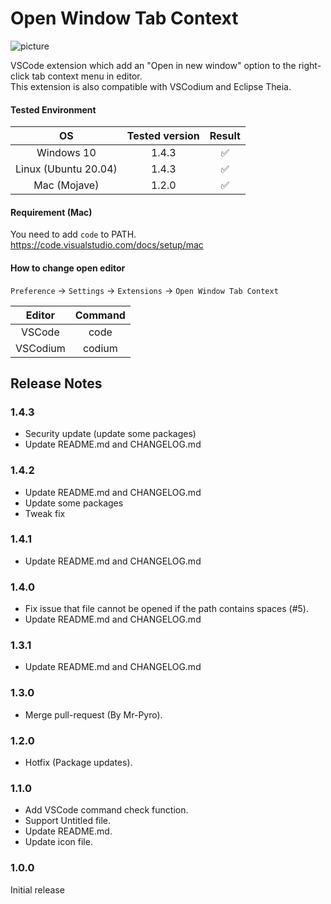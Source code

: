 # Open Window Tab Context

![picture](https://github.com/takkaO/VSCode-OpenWindowTabContext/blob/images/example.gif?raw=true)

VSCode extension which add an "Open in new window" option to the right-click tab context menu in editor.  
This extension is also compatible with VSCodium and Eclipse Theia.  

#### Tested Environment
|OS|Tested version|Result|
|:---:|:---:|:---:|
|Windows 10|1.4.3|✅|
|Linux (Ubuntu 20.04)|1.4.3|✅|
|Mac (Mojave)|1.2.0|✅|

#### Requirement (Mac)
You need to add ```code``` to PATH.  
https://code.visualstudio.com/docs/setup/mac

#### How to change open editor
```Preference``` -> ```Settings``` -> ```Extensions``` -> ```Open Window Tab Context```  

| Editor | Command |
|:-----:|:-----:|
| VSCode | code |
|VSCodium| codium |


## Release Notes
### 1.4.3

- Security update (update some packages)
- Update README.md and CHANGELOG.md

### 1.4.2

- Update README.md and CHANGELOG.md
- Update some packages
- Tweak fix

### 1.4.1

- Update README.md and CHANGELOG.md

### 1.4.0

- Fix issue that file cannot be opened if the path contains spaces (#5).
- Update README.md and CHANGELOG.md

### 1.3.1

- Update README.md and CHANGELOG.md

### 1.3.0

- Merge pull-request (By Mr-Pyro).

### 1.2.0

- Hotfix (Package updates).

### 1.1.0

- Add VSCode command check function.
- Support Untitled file.
- Update README.md.
- Update icon file.

### 1.0.0

Initial release
